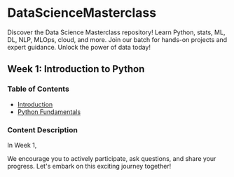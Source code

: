 # DataScienceMasterclass
Discover the Data Science Masterclass repository! Learn Python, stats, ML, DL, NLP, MLOps, cloud, and more. Join our batch for hands-on projects and expert guidance. Unlock the power of data today!


## Week 1: Introduction to Python 

### Table of Contents
- [Introduction](#[introduction](https://github.com/nursnaaz/DataScienceMasterclass/blob/main/01%20-%20Introduction/Introduction.pdf))
- [Python Fundamentals](#python-fundamentals)


### Content Description
In Week 1, 

We encourage you to actively participate, ask questions, and share your progress. Let's embark on this exciting journey together!


